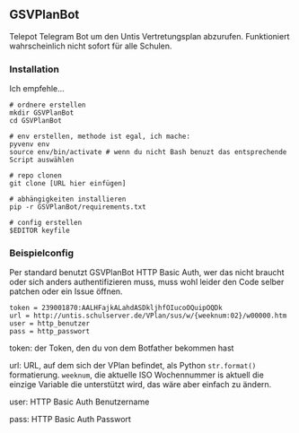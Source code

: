 ## GSVPlanBot

Telepot Telegram Bot um den Untis Vertretungsplan abzurufen. Funktioniert wahrscheinlich nicht
sofort für alle Schulen.

### Installation

Ich empfehle...

```
# ordnere erstellen
mkdir GSVPlanBot
cd GSVPlanBot

# env erstellen, methode ist egal, ich mache:
pyvenv env
source env/bin/activate # wenn du nicht Bash benuzt das entsprechende Script auswählen

# repo clonen
git clone [URL hier einfügen]

# abhängigkeiten installieren
pip -r GSVPlanBot/requirements.txt

# config erstellen
$EDITOR keyfile
```

### Beispielconfig

Per standard benutzt GSVPlanBot HTTP Basic Auth, wer das nicht braucht oder sich anders authentifizieren muss, muss wohl leider den Code selber patchen oder ein Issue öffnen.

```
token = 239001870:AALHFajkALahdASDkljhfOIucoOQuipOQDk
url = http://untis.schulserver.de/VPlan/sus/w/{weeknum:02}/w00000.htm
user = http_benutzer
pass = http_passwort
```

token: der Token, den du von dem Botfather bekommen hast

url: URL, auf dem sich der VPlan befindet, als Python `str.format()` formatierung. `weeknum`, die aktuelle ISO Wochennummer is aktuell
die einzige Variable die unterstützt wird, das wäre aber einfach zu ändern.

user: HTTP Basic Auth Benutzername

pass: HTTP Basic Auth Passwort

